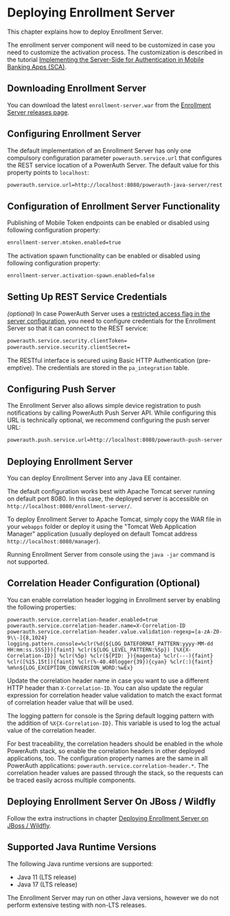 # Deploying Enrollment Server

This chapter explains how to deploy Enrollment Server.

<!-- begin box warning -->
The enrollment server component will need to be customized in case you need to customize the activation process. The customization is described in the tutorial [Implementing the Server-Side for Authentication in Mobile Banking Apps (SCA)](https://developers.wultra.com/products/mobile-token/2021-05/tutorials/Authentication-in-Mobile-Apps/Server-Side-Tutorial#deploying-the-enrollment-server).
<!-- end -->

## Downloading Enrollment Server

You can download the latest `enrollment-server.war` from the [Enrollment Server releases page](https://github.com/wultra/enrollment-server/releases).

## Configuring Enrollment Server

The default implementation of an Enrollment Server has only one compulsory configuration parameter `powerauth.service.url` that configures the REST service location of a PowerAuth Server. The default value for this property points to `localhost`:

```bash
powerauth.service.url=http://localhost:8080/powerauth-java-server/rest
```

## Configuration of Enrollment Server Functionality

Publishing of Mobile Token endpoints can be enabled or disabled using following configuration property:
```bash
enrollment-server.mtoken.enabled=true
```
The activation spawn functionality can be enabled or disabled using following configuration property:
```bash
enrollment-server.activation-spawn.enabled=false
```

## Setting Up REST Service Credentials

_(optional)_ In case PowerAuth Server uses a [restricted access flag in the server configuration](https://github.com/wultra/powerauth-server/blob/develop/docs/Deploying-PowerAuth-Server.md#enabling-powerauth-server-security), you need to configure credentials for the Enrollment Server so that it can connect to the REST service:

```sh
powerauth.service.security.clientToken=
powerauth.service.security.clientSecret=
```

<!-- begin box info -->
The RESTful interface is secured using Basic HTTP Authentication (pre-emptive). The credentials are stored in the `pa_integration` table.
<!-- end -->

## Configuring Push Server

The Enrollment Server also allows simple device registration to push notifications by calling PowerAuth Push Server API. While configuring this URL is technically optional, we recommend configuring the push server URL:

```bash
powerauth.push.service.url=http://localhost:8080/powerauth-push-server
```

## Deploying Enrollment Server

You can deploy Enrollment Server into any Java EE container.

The default configuration works best with Apache Tomcat server running on default port 8080. In this case, the deployed server is accessible on `http://localhost:8080/enrollment-server/`.

To deploy Enrollment Server to Apache Tomcat, simply copy the WAR file in your `webapps` folder or deploy it using the "Tomcat Web Application Manager" application (usually deployed on default Tomcat address `http://localhost:8080/manager`).

Running Enrollment Server from console using the `java -jar` command is not supported.

## Correlation Header Configuration (Optional)

You can enable correlation header logging in Enrollment server by enabling the following properties:

```properties
powerauth.service.correlation-header.enabled=true
powerauth.service.correlation-header.name=X-Correlation-ID
powerauth.service.correlation-header.value.validation-regexp=[a-zA-Z0-9\\-]{8,1024}
logging.pattern.console=%clr(%d{${LOG_DATEFORMAT_PATTERN:yyyy-MM-dd HH:mm:ss.SSS}}){faint} %clr(${LOG_LEVEL_PATTERN:%5p}) [%X{X-Correlation-ID}] %clr(%5p) %clr(${PID: }){magenta} %clr(---){faint} %clr([%15.15t]){faint} %clr(%-40.40logger{39}){cyan} %clr(:){faint} %m%n${LOG_EXCEPTION_CONVERSION_WORD:%wEx}
```

Update the correlation header name in case you want to use a different HTTP header than `X-Correlation-ID`. You can also update the regular expression for correlation header value validation to match the exact format of correlation header value that will be used.

The logging pattern for console is the Spring default logging pattern with the addition of `%X{X-Correlation-ID}`. This variable is used to log the actual value of the correlation header.

For best traceability, the correlation headers should be enabled in the whole PowerAuth stack, so enable the correlation headers in other deployed applications, too. The configuration property names are the same in all PowerAuth applications: `powerauth.service.correlation-header.*`. The correlation header values are passed through the stack, so the requests can be traced easily across multiple components.

## Deploying Enrollment Server On JBoss / Wildfly

Follow the extra instructions in chapter [Deploying Enrollment Server on JBoss / Wildfly](./Deploying-Wildfly.md).

## Supported Java Runtime Versions

The following Java runtime versions are supported:
- Java 11 (LTS release)
- Java 17 (LTS release)

The Enrollment Server may run on other Java versions, however we do not perform extensive testing with non-LTS releases.
